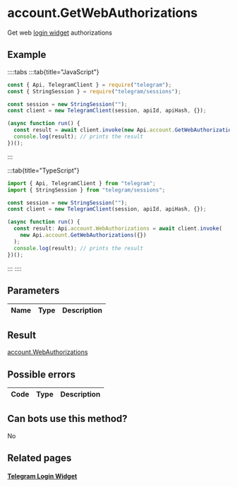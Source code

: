 # account.GetWebAuthorizations

Get web [login widget](https://core.telegram.org/widgets/login) authorizations

## Example

::::tabs
:::tab{title="JavaScript"}

```js
const { Api, TelegramClient } = require("telegram");
const { StringSession } = require("telegram/sessions");

const session = new StringSession("");
const client = new TelegramClient(session, apiId, apiHash, {});

(async function run() {
  const result = await client.invoke(new Api.account.GetWebAuthorizations({}));
  console.log(result); // prints the result
})();
```

:::

:::tab{title="TypeScript"}

```ts
import { Api, TelegramClient } from "telegram";
import { StringSession } from "telegram/sessions";

const session = new StringSession("");
const client = new TelegramClient(session, apiId, apiHash, {});

(async function run() {
  const result: Api.account.WebAuthorizations = await client.invoke(
    new Api.account.GetWebAuthorizations({})
  );
  console.log(result); // prints the result
})();
```

:::
::::

## Parameters

| Name | Type | Description |
| :--: | ---- | ----------- |

## Result

[account.WebAuthorizations](https://core.telegram.org/type/account.WebAuthorizations)

## Possible errors

| Code | Type | Description |
| :--: | ---- | ----------- |

## Can bots use this method?

No

## Related pages

#### [Telegram Login Widget](https://core.telegram.org/widgets/login)
